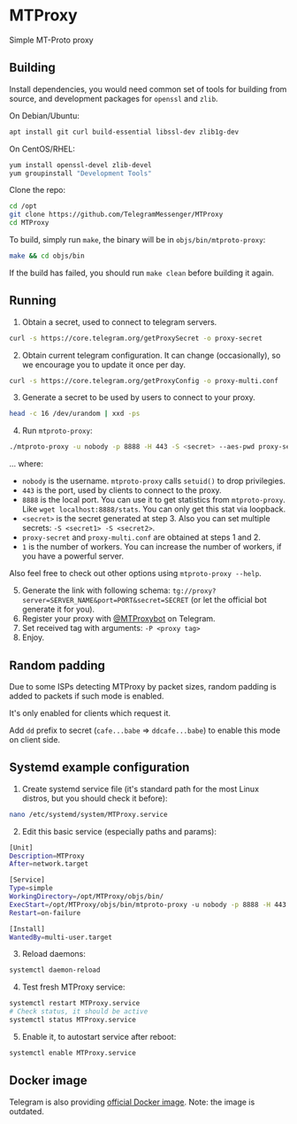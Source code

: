 # MTProxy
Simple MT-Proto proxy

## Building
Install dependencies, you would need common set of tools for building from source, and development packages for `openssl` and `zlib`.

On Debian/Ubuntu:
```bash
apt install git curl build-essential libssl-dev zlib1g-dev
```
On CentOS/RHEL:
```bash
yum install openssl-devel zlib-devel
yum groupinstall "Development Tools"
```

Clone the repo:
```bash
cd /opt
git clone https://github.com/TelegramMessenger/MTProxy
cd MTProxy
```

To build, simply run `make`, the binary will be in `objs/bin/mtproto-proxy`:

```bash
make && cd objs/bin
```

If the build has failed, you should run `make clean` before building it again.

## Running
1. Obtain a secret, used to connect to telegram servers.
```bash
curl -s https://core.telegram.org/getProxySecret -o proxy-secret
```
2. Obtain current telegram configuration. It can change (occasionally), so we encourage you to update it once per day.
```bash
curl -s https://core.telegram.org/getProxyConfig -o proxy-multi.conf
```
3. Generate a secret to be used by users to connect to your proxy.
```bash
head -c 16 /dev/urandom | xxd -ps
```
4. Run `mtproto-proxy`:
```bash
./mtproto-proxy -u nobody -p 8888 -H 443 -S <secret> --aes-pwd proxy-secret proxy-multi.conf -M 1
```
... where:
- `nobody` is the username. `mtproto-proxy` calls `setuid()` to drop privilegies.
- `443` is the port, used by clients to connect to the proxy.
- `8888` is the local port. You can use it to get statistics from `mtproto-proxy`. Like `wget localhost:8888/stats`. You can only get this stat via loopback.
- `<secret>` is the secret generated at step 3. Also you can set multiple secrets: `-S <secret1> -S <secret2>`.
- `proxy-secret` and `proxy-multi.conf` are obtained at steps 1 and 2.
- `1` is the number of workers. You can increase the number of workers, if you have a powerful server.

Also feel free to check out other options using `mtproto-proxy --help`.

5. Generate the link with following schema: `tg://proxy?server=SERVER_NAME&port=PORT&secret=SECRET` (or let the official bot generate it for you).
6. Register your proxy with [@MTProxybot](https://t.me/MTProxybot) on Telegram.
7. Set received tag with arguments: `-P <proxy tag>`
8. Enjoy.

## Random padding
Due to some ISPs detecting MTProxy by packet sizes, random padding is
added to packets if such mode is enabled.

It's only enabled for clients which request it.

Add `dd` prefix to secret (`cafe...babe` => `ddcafe...babe`) to enable
this mode on client side.

## Systemd example configuration
1. Create systemd service file (it's standard path for the most Linux distros, but you should check it before):
```bash
nano /etc/systemd/system/MTProxy.service
```
2. Edit this basic service (especially paths and params):
```bash
[Unit]
Description=MTProxy
After=network.target

[Service]
Type=simple
WorkingDirectory=/opt/MTProxy/objs/bin/
ExecStart=/opt/MTProxy/objs/bin/mtproto-proxy -u nobody -p 8888 -H 443 -S <secret> -P <proxy tag> --aes-pwd proxy-secret proxy-multi.conf -M 1
Restart=on-failure

[Install]
WantedBy=multi-user.target
```
3. Reload daemons:
```bash
systemctl daemon-reload
```
4. Test fresh MTProxy service:
```bash
systemctl restart MTProxy.service
# Check status, it should be active
systemctl status MTProxy.service
```
5. Enable it, to autostart service after reboot:
```bash
systemctl enable MTProxy.service
```

## Docker image
Telegram is also providing [official Docker image](https://hub.docker.com/r/telegrammessenger/proxy/).
Note: the image is outdated.
